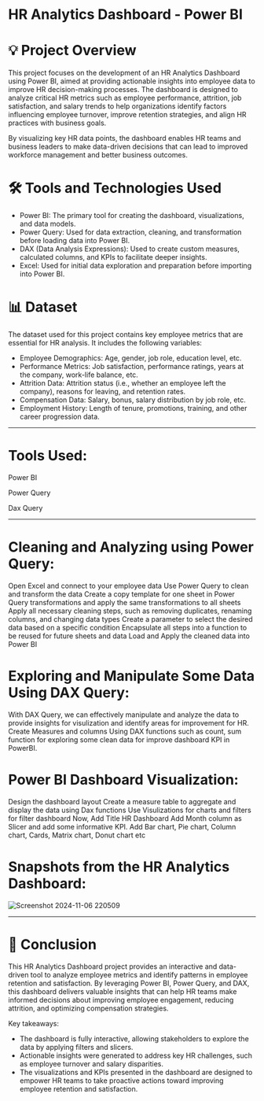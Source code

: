 # HR Analytics Dashboard - Power BI

# 💡 Project Overview

This project focuses on the development of an HR Analytics Dashboard using Power BI, aimed at providing actionable insights into employee data to improve HR decision-making processes. The dashboard is designed to analyze critical HR metrics such as employee performance, attrition, job satisfaction, and salary trends to help organizations identify factors influencing employee turnover, improve retention strategies, and align HR practices with business goals.

By visualizing key HR data points, the dashboard enables HR teams and business leaders to make data-driven decisions that can lead to improved workforce management and better business outcomes.


# 🛠️ Tools and Technologies Used

- Power BI: The primary tool for creating the dashboard, visualizations, and data models.
- Power Query: Used for data extraction, cleaning, and transformation before loading data into Power BI.
- DAX (Data Analysis Expressions): Used to create custom measures, calculated columns, and KPIs to facilitate deeper insights.
- Excel: Used for initial data exploration and preparation before importing into Power BI.


# 📊 Dataset

The dataset used for this project contains key employee metrics that are essential for HR analysis. It includes the following variables:

- Employee Demographics: Age, gender, job role, education level, etc.
- Performance Metrics: Job satisfaction, performance ratings, years at the company, work-life balance, etc.
- Attrition Data: Attrition status (i.e., whether an employee left the company), reasons for leaving, and retention rates.
- Compensation Data: Salary, bonus, salary distribution by job role, etc.
- Employment History: Length of tenure, promotions, training, and other career progression data.

____________________________________________________________________________________________________________________________________________________________________________________________________________________

# Tools Used:

Power BI

Power Query

Dax Query

____________________________________________________________________________________________________________________________________________________________________________________________________________________

# Cleaning and Analyzing using Power Query:
  Open Excel and connect to your employee data
  Use Power Query to clean and transform the data
  Create a copy template for one sheet in Power Query transformations and apply the same transformations to all sheets
  Apply all necessary cleaning steps, such as removing duplicates, renaming columns, and changing data types
  Create a parameter to select the desired data based on a specific condition
  Encapsulate all steps into a function to be reused for future sheets and data
  Load and Apply the cleaned data into Power BI
  
# Exploring and Manipulate Some Data Using DAX Query:
  With DAX Query, we can effectively manipulate and analyze the data to provide insights for visulization and identify areas for improvement for HR.
  Create Measures and columns Using DAX functions such as count, sum function for exploring some clean data for improve dashboard KPI in PowerBI.

# Power BI Dashboard Visualization:
  Design the dashboard layout
  Create a measure table to aggregate and display the data using Dax functions
  Use Visulizations for charts and filters for filter dashboard
  Now, Add Title HR Dashboard
  Add Month column as Slicer and add some informative KPI.
  Add Bar chart, Pie chart, Column chart, Cards, Matrix chart, Donut chart etc

# Snapshots from the HR Analytics Dashboard:
 ![Screenshot 2024-11-06 220509](https://github.com/user-attachments/assets/0be9df6c-51de-40de-b597-28b35a76e61e)

____________________________________________________________________________________________________________________________________________________________________________________________________________________

# 🔄 Conclusion

This HR Analytics Dashboard project provides an interactive and data-driven tool to analyze employee metrics and identify patterns in employee retention and satisfaction. By leveraging Power BI, Power Query, and DAX, this dashboard delivers valuable insights that can help HR teams make informed decisions about improving employee engagement, reducing attrition, and optimizing compensation strategies.

Key takeaways:
- The dashboard is fully interactive, allowing stakeholders to explore the data by applying filters and slicers.
- Actionable insights were generated to address key HR challenges, such as employee turnover and salary disparities.
- The visualizations and KPIs presented in the dashboard are designed to empower HR teams to take proactive actions toward improving employee retention and satisfaction.


